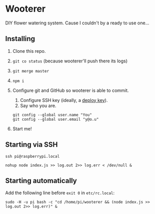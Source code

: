 # Wooterer

DIY flower watering system. Cause I couldn't by a ready to use one...

## Installing

1. Clone this repo.
2. `git co status` (because wooterer'll push there its logs)
3. `git merge master`
4. `npm i`
6. Configure git and GitHub so wooterer is able to commit.

	1. Configure SSH key (ideally, a [deploy key](https://developer.github.com/v3/guides/managing-deploy-keys/)).
	2. Say who you are.

	```
	git config --global user.name "You"
	git config --global user.email "y@o.u"
	```

5. Start me!

## Starting via SSH

```
ssh pi@raspberrypi.local
```

```
nohup node index.js >> log.out 2>> log.err < /dev/null &
```

## Starting automatically

Add the following line before `exit 0` in `etc/rc.local`:

```
sudo -H -u pi bash -c "cd /home/pi/wooterer && (node index.js >> log.out 2>> log.err)" &
```

